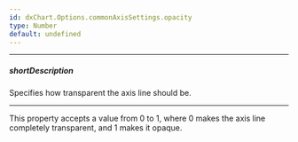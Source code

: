 ```yaml
---
id: dxChart.Options.commonAxisSettings.opacity
type: Number
default: undefined
---
```

---
##### shortDescription
Specifies how transparent the axis line should be.

---
This property accepts a value from 0 to 1, where 0 makes the axis line completely transparent, and 1 makes it opaque.